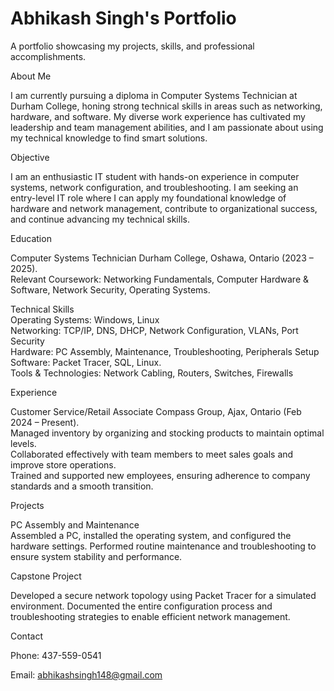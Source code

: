 # Abhikash Singh's Portfolio
A portfolio showcasing my projects, skills, and professional accomplishments.

About Me

I am currently pursuing a diploma in Computer Systems Technician at Durham College, honing strong technical skills in areas such as networking, hardware, and software. My diverse work experience has cultivated my leadership and team management abilities, and I am passionate about using my technical knowledge to find smart solutions.

Objective

I am an enthusiastic IT student with hands-on experience in computer systems, network configuration, and troubleshooting. I am seeking an entry-level IT role where I can apply my foundational knowledge of hardware and network management, contribute to organizational success, and continue advancing my technical skills.

Education

Computer Systems Technician Durham College, Oshawa, Ontario (2023 – 2025).                       
Relevant Coursework: Networking Fundamentals, Computer Hardware & Software, Network Security, Operating Systems.

Technical Skills                                                                                  
Operating Systems: Windows, Linux                                                                
Networking: TCP/IP, DNS, DHCP, Network Configuration, VLANs, Port Security                        
Hardware: PC Assembly, Maintenance, Troubleshooting, Peripherals Setup                            
Software: Packet Tracer, SQL, Linux.                                                              
Tools & Technologies: Network Cabling, Routers, Switches, Firewalls

Experience

Customer Service/Retail Associate Compass Group, Ajax, Ontario (Feb 2024 – Present).              
Managed inventory by organizing and stocking products to maintain optimal levels.                
Collaborated effectively with team members to meet sales goals and improve store operations.     
Trained and supported new employees, ensuring adherence to company standards and a smooth transition.

Projects

PC Assembly and Maintenance  
Assembled a PC, installed the operating system, and configured the hardware settings.  Performed routine maintenance and troubleshooting to ensure system stability and performance.

Capstone Project 

Developed a secure network topology using Packet Tracer for a simulated environment.  Documented the entire configuration process and troubleshooting strategies to enable efficient network management.

Contact

Phone: 437-559-0541

Email: abhikashsingh148@gmail.com
